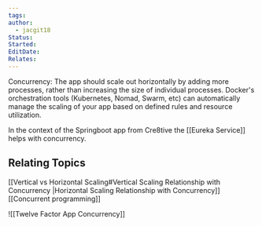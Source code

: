 ```yaml
---
tags: 
author:
  - jacgit18
Status: 
Started: 
EditDate: 
Relates:
---
```

Concurrency: The app should scale out horizontally by adding more processes, rather than increasing the size of individual processes. Docker's orchestration tools (Kubernetes, Nomad, Swarm, etc) can automatically manage the scaling of your app based on defined rules and resource utilization.

In the context of the Springboot app from Cre8tive the [[Eureka Service]] helps with concurrency.

## Relating Topics
[[Vertical vs Horizontal Scaling#Vertical Scaling Relationship with Concurrency |Horizontal Scaling Relationship with Concurrency]]
[[Concurrent programming]]


![[Twelve Factor App Concurrency]]